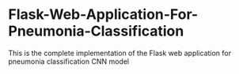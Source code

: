 # Flask-Web-Application-For-Pneumonia-Classification
This is the complete implementation of the Flask web application for pneumonia classification CNN model
